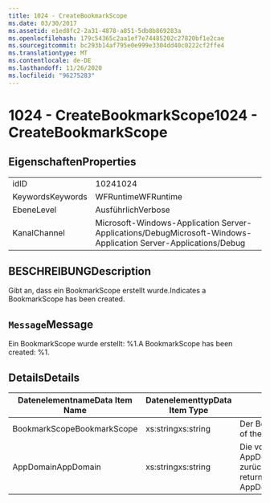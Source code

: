 ```yaml
---
title: 1024 - CreateBookmarkScope
ms.date: 03/30/2017
ms.assetid: e1ed8fc2-2a31-4878-a851-5db8b869283a
ms.openlocfilehash: 179c54365c2aa1ef7e74485202c27820bf1e2cae
ms.sourcegitcommit: bc293b14af795e0e999e3304dd40c0222cf2ffe4
ms.translationtype: MT
ms.contentlocale: de-DE
ms.lasthandoff: 11/26/2020
ms.locfileid: "96275283"
---
```

# <a name="1024---createbookmarkscope"></a><span data-ttu-id="a3cab-102">1024 - CreateBookmarkScope</span><span class="sxs-lookup"><span data-stu-id="a3cab-102">1024 - CreateBookmarkScope</span></span>

## <a name="properties"></a><span data-ttu-id="a3cab-103">Eigenschaften</span><span class="sxs-lookup"><span data-stu-id="a3cab-103">Properties</span></span>  
  
|||  
|-|-|  
|<span data-ttu-id="a3cab-104">id</span><span class="sxs-lookup"><span data-stu-id="a3cab-104">ID</span></span>|<span data-ttu-id="a3cab-105">1024</span><span class="sxs-lookup"><span data-stu-id="a3cab-105">1024</span></span>|  
|<span data-ttu-id="a3cab-106">Keywords</span><span class="sxs-lookup"><span data-stu-id="a3cab-106">Keywords</span></span>|<span data-ttu-id="a3cab-107">WFRuntime</span><span class="sxs-lookup"><span data-stu-id="a3cab-107">WFRuntime</span></span>|  
|<span data-ttu-id="a3cab-108">Ebene</span><span class="sxs-lookup"><span data-stu-id="a3cab-108">Level</span></span>|<span data-ttu-id="a3cab-109">Ausführlich</span><span class="sxs-lookup"><span data-stu-id="a3cab-109">Verbose</span></span>|  
|<span data-ttu-id="a3cab-110">Kanal</span><span class="sxs-lookup"><span data-stu-id="a3cab-110">Channel</span></span>|<span data-ttu-id="a3cab-111">Microsoft-Windows-Application Server-Applications/Debug</span><span class="sxs-lookup"><span data-stu-id="a3cab-111">Microsoft-Windows-Application Server-Applications/Debug</span></span>|  
  
## <a name="description"></a><span data-ttu-id="a3cab-112">BESCHREIBUNG</span><span class="sxs-lookup"><span data-stu-id="a3cab-112">Description</span></span>  

 <span data-ttu-id="a3cab-113">Gibt an, dass ein BookmarkScope erstellt wurde.</span><span class="sxs-lookup"><span data-stu-id="a3cab-113">Indicates a BookmarkScope has been created.</span></span>  
  
## <a name="message"></a><span data-ttu-id="a3cab-114">`Message`</span><span class="sxs-lookup"><span data-stu-id="a3cab-114">Message</span></span>  

 <span data-ttu-id="a3cab-115">Ein BookmarkScope wurde erstellt: %1.</span><span class="sxs-lookup"><span data-stu-id="a3cab-115">A BookmarkScope has been created: %1.</span></span>  
  
## <a name="details"></a><span data-ttu-id="a3cab-116">Details</span><span class="sxs-lookup"><span data-stu-id="a3cab-116">Details</span></span>  
  
|<span data-ttu-id="a3cab-117">Datenelementname</span><span class="sxs-lookup"><span data-stu-id="a3cab-117">Data Item Name</span></span>|<span data-ttu-id="a3cab-118">Datenelementtyp</span><span class="sxs-lookup"><span data-stu-id="a3cab-118">Data Item Type</span></span>|<span data-ttu-id="a3cab-119">BESCHREIBUNG</span><span class="sxs-lookup"><span data-stu-id="a3cab-119">Description</span></span>|  
|--------------------|--------------------|-----------------|  
|<span data-ttu-id="a3cab-120">BookmarkScope</span><span class="sxs-lookup"><span data-stu-id="a3cab-120">BookmarkScope</span></span>|<span data-ttu-id="a3cab-121">xs:string</span><span class="sxs-lookup"><span data-stu-id="a3cab-121">xs:string</span></span>|<span data-ttu-id="a3cab-122">Der Bereich des Lesezeichens.</span><span class="sxs-lookup"><span data-stu-id="a3cab-122">The scope of the bookmark.</span></span>|  
|<span data-ttu-id="a3cab-123">AppDomain</span><span class="sxs-lookup"><span data-stu-id="a3cab-123">AppDomain</span></span>|<span data-ttu-id="a3cab-124">xs:string</span><span class="sxs-lookup"><span data-stu-id="a3cab-124">xs:string</span></span>|<span data-ttu-id="a3cab-125">Die von AppDomain.CurrentDomain.FriendlyName zurückgegebene Zeichenfolge.</span><span class="sxs-lookup"><span data-stu-id="a3cab-125">The string returned by AppDomain.CurrentDomain.FriendlyName.</span></span>|
